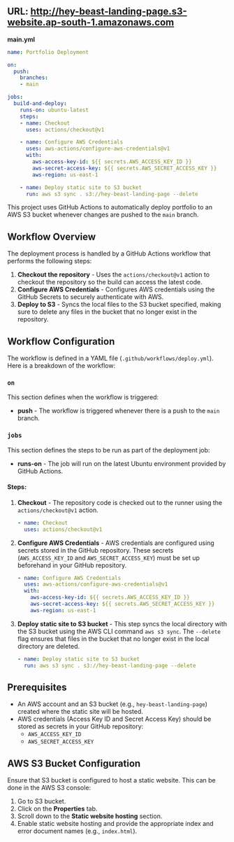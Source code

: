 ## URL: http://hey-beast-landing-page.s3-website.ap-south-1.amazonaws.com

**main.yml**
```yaml
name: Portfolio Deployment

on:
  push:
    branches:
    - main

jobs:
  build-and-deploy:
    runs-on: ubuntu-latest
    steps:
    - name: Checkout
      uses: actions/checkout@v1

    - name: Configure AWS Credentials
      uses: aws-actions/configure-aws-credentials@v1
      with:
        aws-access-key-id: ${{ secrets.AWS_ACCESS_KEY_ID }}
        aws-secret-access-key: ${{ secrets.AWS_SECRET_ACCESS_KEY }}
        aws-region: us-east-1

    - name: Deploy static site to S3 bucket
      run: aws s3 sync . s3://hey-beast-landing-page --delete
```

This project uses GitHub Actions to automatically deploy portfolio to an AWS S3 bucket whenever changes are pushed to the `main` branch.

## Workflow Overview

The deployment process is handled by a GitHub Actions workflow that performs the following steps:

1. **Checkout the repository** - Uses the `actions/checkout@v1` action to checkout the repository so the build can access the latest code.
2. **Configure AWS Credentials** - Configures AWS credentials using the GitHub Secrets to securely authenticate with AWS.
3. **Deploy to S3** - Syncs the local files to the S3 bucket specified, making sure to delete any files in the bucket that no longer exist in the repository.

## Workflow Configuration

The workflow is defined in a YAML file (`.github/workflows/deploy.yml`). Here is a breakdown of the workflow:

### `on`
This section defines when the workflow is triggered:
- **push** - The workflow is triggered whenever there is a push to the `main` branch.

### `jobs`
This section defines the steps to be run as part of the deployment job:

- **runs-on** - The job will run on the latest Ubuntu environment provided by GitHub Actions.
  
#### Steps:

1. **Checkout** - The repository code is checked out to the runner using the `actions/checkout@v1` action.
    ```yaml
    - name: Checkout
      uses: actions/checkout@v1
    ```

2. **Configure AWS Credentials** - AWS credentials are configured using secrets stored in the GitHub repository. These secrets (`AWS_ACCESS_KEY_ID` and `AWS_SECRET_ACCESS_KEY`) must be set up beforehand in your GitHub repository.
    ```yaml
    - name: Configure AWS Credentials
      uses: aws-actions/configure-aws-credentials@v1
      with:
        aws-access-key-id: ${{ secrets.AWS_ACCESS_KEY_ID }}
        aws-secret-access-key: ${{ secrets.AWS_SECRET_ACCESS_KEY }}
        aws-region: us-east-1
    ```

3. **Deploy static site to S3 bucket** - This step syncs the local directory with the S3 bucket using the AWS CLI command `aws s3 sync`. The `--delete` flag ensures that files in the bucket that no longer exist in the local directory are deleted.
    ```yaml
    - name: Deploy static site to S3 bucket
      run: aws s3 sync . s3://hey-beast-landing-page --delete
    ```

## Prerequisites

- An AWS account and an S3 bucket (e.g., `hey-beast-landing-page`) created where the static site will be hosted.
- AWS credentials (Access Key ID and Secret Access Key) should be stored as secrets in your GitHub repository:
  - `AWS_ACCESS_KEY_ID`
  - `AWS_SECRET_ACCESS_KEY`

## AWS S3 Bucket Configuration

Ensure that S3 bucket is configured to host a static website. This can be done in the AWS S3 console:
1. Go to S3 bucket.
2. Click on the **Properties** tab.
3. Scroll down to the **Static website hosting** section.
4. Enable static website hosting and provide the appropriate index and error document names (e.g., `index.html`).
